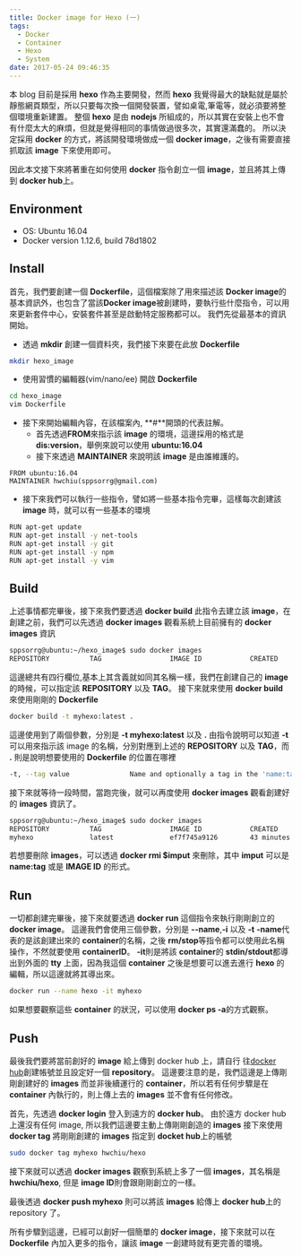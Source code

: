 ```yaml
---
title: Docker image for Hexo (一)
tags:
  - Docker
  - Container
  - Hexo
  - System
date: 2017-05-24 09:46:35
---
```


本 blog 目前是採用 **hexo** 作為主要開發，然而 **hexo** 我覺得最大的缺點就是屬於靜態網頁類型，所以只要每次換一個開發裝置，譬如桌電,筆電等，就必須要將整個環境重新建置。
整個 **hexo** 是由 **nodejs** 所組成的，所以其實在安裝上也不會有什麼太大的麻煩，但就是覺得相同的事情做過很多次，其實還滿蠢的。
所以決定採用 **docker** 的方式，將該開發環境做成一個 **docker image**，之後有需要直接抓取該 **image** 下來使用即可。

因此本文接下來將著重在如何使用 **docker** 指令創立一個 **image**，並且將其上傳到 **docker hub**上。
<!--more-->

## Environment
- OS: Ubuntu 16.04
- Docker version 1.12.6, build 78d1802

## Install
首先，我們要創建一個 **Dockerfile**，這個檔案除了用來描述該 **Docker image**的基本資訊外，也包含了當該**Docker image**被創建時，要執行些什麼指令，可以用來更新套件中心，安裝套件甚至是啟動特定服務都可以。
我們先從最基本的資訊開始。
- 透過 **mkdir** 創建一個資料夾，我們接下來要在此放 **Dockerfile**
```bash
mkdir hexo_image
```
- 使用習慣的編輯器(vim/nano/ee) 開啟 **Dockerfile**
``` bash
cd hexo_image
vim Dockerfile
```
- 接下來開始編輯內容，在該檔案內, **#**開頭的代表註解。
    - 首先透過**FROM**來指示該 **image** 的環境，這邊採用的格式是 **dis:version**，舉例來說可以使用 **ubuntu:16.04**
    - 接下來透過 **MAINTAINER** 來說明該 **image** 是由誰維護的。
```
FROM ubuntu:16.04
MAINTAINER hwchiu(sppsorrg@gmail.com)
```
- 接下來我們可以執行一些指令，譬如將一些基本指令完畢，這樣每次創建該 **image** 時，就可以有一些基本的環境
```bash
RUN apt-get update
RUN apt-get install -y net-tools
RUN apt-get install -y git
RUN apt-get install -y npm
RUN apt-get install -y vim
```

## Build
上述事情都完畢後，接下來我們要透過 **docker build** 此指令去建立該 **image**，在創建之前，我們可以先透過 **docker images** 觀看系統上目前擁有的 **docker images** 資訊
```bash
sppsorrg@ubuntu:~/hexo_image$ sudo docker images
REPOSITORY          TAG                 IMAGE ID            CREATED             SIZE
```
這邊總共有四行欄位,基本上其含義就如同其名稱一樣，我們在創建自己的 **image** 的時候，可以指定該 **REPOSITORY** 以及 **TAG**。
接下來就來使用 **docker build** 來使用剛剛的 **Dockerfile**
``` bash
docker build -t myhexo:latest .
```
這邊使用到了兩個參數，分別是 **-t myhexo:latest** 以及 **.**
由指令說明可以知道 **-t**可以用來指示該 image 的名稱，分別對應到上述的 **REPOSITORY** 以及 **TAG**，而 **.** 則是說明想要使用的 **Dockerfile** 的位置在哪裡
```bash
-t, --tag value               Name and optionally a tag in the 'name:tag' format (default [])
```
接下來就等待一段時間，當跑完後，就可以再度使用 **docker images** 觀看創建好的 **images** 資訊了。

```bash
sppsorrg@ubuntu:~/hexo_image$ sudo docker images
REPOSITORY          TAG                 IMAGE ID            CREATED             SIZE
myhexo              latest              ef7f745a9126        43 minutes ago      481.7 MB
```

若想要刪除 **images**，可以透過 **docker rmi $imput** 來刪除，其中 **imput** 可以是 **name:tag** 或是 **IMAGE ID** 的形式。

## Run
一切都創建完畢後，接下來就要透過 **docker run** 這個指令來執行剛剛創立的 **docker image**。
這邊我們會使用三個參數，分別是 **--name**,**-i** 以及 **-t**
**-name**代表的是該創建出來的 **container**的名稱，之後 **rm/stop**等指令都可以使用此名稱操作，不然就要使用 **containerID**。
**-it**則是將該 **container**的 **stdin/stdout**都導出到外面的 **tty** 上面，因為我這個 **container** 之後是想要可以進去進行 **hexo** 的編輯，所以這邊就將其導出來。

```bash
docker run --name hexo -it myhexo
```

如果想要觀察這些 **container** 的狀況，可以使用 **docker ps -a**的方式觀察。

## Push
最後我們要將當前創好的 **image** 給上傳到 docker hub 上，請自行
往[docker hub](https://hub.docker.com/)創建帳號並且設定好一個 **repository**。
這邊要注意的是，我們這邊是上傳剛剛創建好的 **images** 而並非後續運行的 **container**，所以若有任何步驟是在 **container** 內執行的，則上傳上去的 **images** 並不會有任何修改。

首先，先透過 **docker login** 登入到遠方的 **docker hub**。
由於遠方 docker hub 上還沒有任何 image, 所以我們這邊要主動上傳剛剛創造的 **images**
接下來使用 **docker tag** 將剛剛創建的 **images** 指定到 **docket hub**上的帳號
```bash
sudo docker tag myhexo hwchiu/hexo
```
接下來就可以透過 **docker images** 觀察到系統上多了一個 **images**，其名稱是 **hwchiu/hexo**, 但是 **image ID**則會跟剛剛創立的一樣。

最後透過 **docker push myhexo** 則可以將該 **images** 給傳上 **docker hub**上的 repository 了。

所有步驟到這邊，已經可以創好一個簡單的 **docker image**，接下來就可以在 **Dockerfile** 內加入更多的指令，讓該 **image** 一創建時就有更完善的環境。
